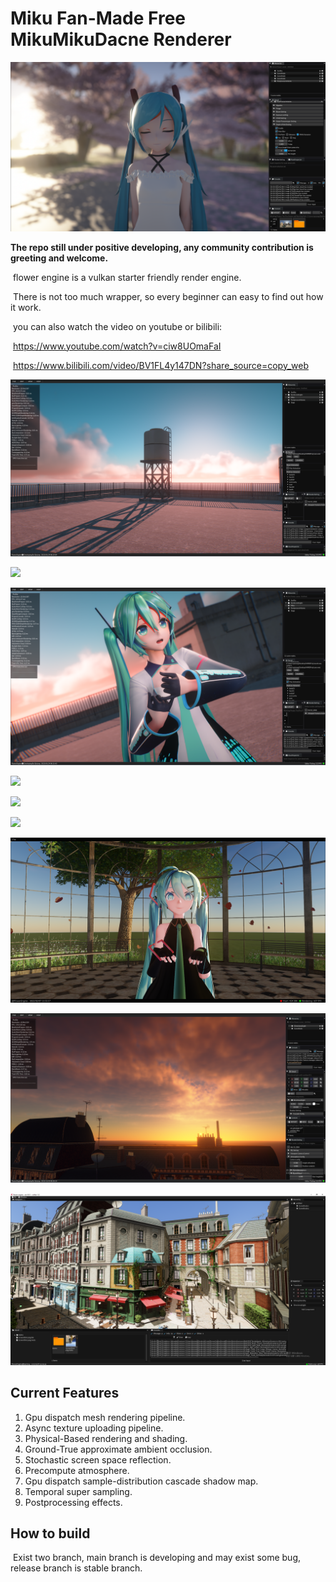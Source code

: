 # Miku Fan-Made Free MikuMikuDacne Renderer

![](readme_assets/Snipaste_2023-02-06_10-39-57.png)

**The repo still under positive developing, any community contribution is greeting and welcome.**

​	flower engine is a vulkan starter friendly render engine.

​	There is not too much wrapper, so every beginner can easy to find out how it work.

​	you can also watch the video on youtube or bilibili:

​	https://www.youtube.com/watch?v=ciw8UOmaFaI

​	https://www.bilibili.com/video/BV1FL4y147DN?share_source=copy_web

![](capture/202301290.png)

![](readme_assets/202301292.png)

![](readme_assets/202301293.png)

![](readme_assets/20012310.png)

![](readme_assets/202212311.png)

![](readme_assets/20221231.png)

![](readme_assets/Snipaste_2022-02-07_21-56-08.png)

![](readme_assets/Snipaste_2022-12-20_00-58-17.png)

![](readme_assets/Snipaste_2022-05-18_23-56-08.png)

## Current Features

1. Gpu dispatch mesh rendering pipeline.
2. Async texture uploading pipeline.
3. Physical-Based rendering and shading.
4. Ground-True approximate ambient occlusion.
5. Stochastic screen space reflection.
6. Precompute atmosphere.
7. Gpu dispatch sample-distribution cascade shadow map.
8. Temporal super sampling.
9. Postprocessing effects.

## How to build

​	Exist two branch, main branch is developing and may exist some bug, release branch is stable branch.

